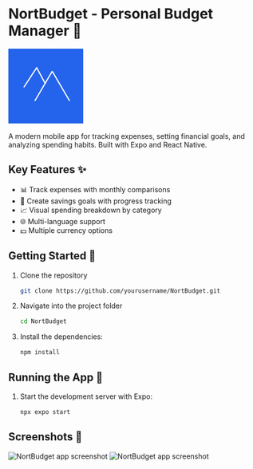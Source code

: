 # NortBudget - Personal Budget Manager 💸

<img src="./assets/images/logo-blue.png" alt="NortBudget Logo" width="150">

A modern mobile app for tracking expenses, setting financial goals, and analyzing spending habits. Built with Expo and React Native.

## Key Features ✨
- 📊 Track expenses with monthly comparisons
- 🎯 Create savings goals with progress tracking
- 📈 Visual spending breakdown by category
- 🌐 Multi-language support
- 💵 Multiple currency options

## Getting Started 🚀

1. Clone the repository
   ```bash
   git clone https://github.com/yourusername/NortBudget.git

2. Navigate into the project folder
   ```bash
   cd NortBudget

3. Install the dependencies:
   ```bash
   npm install

## Running the App 💨

1. Start the development server with Expo:
   ```bash
   npx expo start

## Screenshots 📱

<img src="./assets/images/screen1.png" alt="NortBudget app screenshot" width="300">
<img src="./assets/images/screen2.png" alt="NortBudget app screenshot" width="300">
